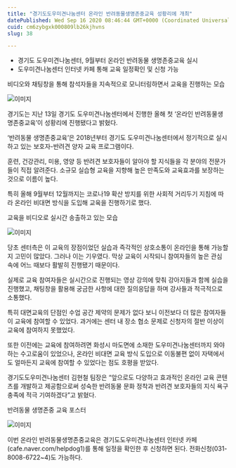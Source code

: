 ```yaml
---
title: "경기도도우미견나눔센터 온라인 반려동물생명존중교육 성황리에 개최"
datePublished: Wed Sep 16 2020 08:46:44 GMT+0000 (Coordinated Universal Time)
cuid: cm6zybgxk000809lb26kjhvns
slug: 38

---
```



- 경기도 도우미견나눔센터, 9월부터 온라인 반려동물 생명존중교육 실시
- 도우미견나눔센터 인터넷 카페 통해 교육 일정확인 및 신청 가능

비디오와 채팅창을 통해 참석자들을 지속적으로 모니터링하면서 교육을 진행하는 모습

![이미지](https://cdn.hashnode.com/res/hashnode/image/upload/v1739246255149/33544e29-8ba9-4e49-b4d4-6b17421cf3d6.png)

경기도는 지난 13일 경기도 도우미견나눔센터에서 진행한 올해 첫 ‘온라인 반려동물생명존중교육’이 성황리에 진행됐다고 밝혔다.

‘반려동물 생명존중교육’은 2018년부터 경기도 도우미견나눔센터에서 정기적으로 실시하고 있는 보호자-반려견 양자 교육 프로그램이다.

훈련, 건강관리, 미용, 영양 등 반려견 보호자들이 알아야 할 지식들을 각 분야의 전문가들이 직접 알려준다. 소규모 실습형 교육을 지향해 높은 만족도와 교육효과를 보장하는 것으로 이름이 높다.

특히 올해 9월부터 12월까지는 코로나19 확산 방지를 위한 사회적 거리두기 지침에 따라 온라인 비대면 방식을 도입해 교육을 진행하기로 했다.

교육을 비디오로 실시간 송출하고 있는 모습

![이미지](https://cdn.hashnode.com/res/hashnode/image/upload/v1739246257617/b761a65b-6d1a-4711-8a7d-5e16030692d8.png)

당초 센터측은 이 교육의 장점이었던 실습과 즉각적인 상호소통이 온라인을 통해 가능할지 고민이 많았다. 그러나 이는 기우였다. 막상 교육이 시작되니 참여자들의 높은 관심 속에 어느 때보다 활발히 진행됐기 때문이다.

실제로 교육 참여자들은 실시간으로 진행되는 영상 강의에 맞춰 강아지들과 함께 실습을 진행했고, 채팅창을 활용해 궁금한 사항에 대한 질의응답을 하며 강사들과 적극적으로 소통했다.

특히 대면교육의 단점인 수업 공간 제약의 문제가 없다 보니 이전보다 더 많은 참여자들이 교육에 참여할 수 있었다. 과거에는 센터 내 장소 협소 문제로 신청자의 절반 이상이 교육에 참여하지 못했었다.

또한 이전에는 교육에 참여하려면 화성시 마도면에 소재한 도우미견나눔센터까지 와야 하는 수고로움이 있었으나, 온라인 비대면 교육 방식 도입으로 이동불편 없이 자택에서도 얼마든지 교육에 참여할 수 있었다는 점도 호평을 받았다.

경기도도우미견나눔센터 김현철 팀장은 “앞으로도 다양하고 효과적인 온라인 교육 콘텐츠를 개발하고 제공함으로써 성숙한 반려동물 문화 정착과 반려견 보호자들의 지식 욕구 충족에 적극 기여하겠다”고 밝혔다.

반려동물 생명존중 교육 포스터

![이미지](https://cdn.hashnode.com/res/hashnode/image/upload/v1739246260400/937152ab-2004-4551-8158-7d0a1ce08595.png)

이번 온라인 반려동물생명존중교육은 경기도도우미견나눔센터 인터넷 카페(cafe.naver.com/helpdog1)를 통해 일정을 확인한 후 신청하면 된다. 전화신청(031-8008-6722~4)도 가능하다.